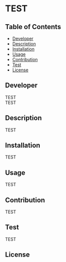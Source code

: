# TEST 

  ## Table of Contents

  - [Developer](#Developer)
  - [Description](#Description)
  - [Installation](#Installation)
  - [Usage](#Usage)
  - [Contribution](#Contribution)
  - [Test](#Test)
  - [License](#License)

  ## Developer

  TEST </br>
  TEST

  ## Description
  
  TEST

  ## Installation

  TEST

  ## Usage

  TEST

  ## Contribution

  TEST

  ## Test

  TEST

  ## License

  

